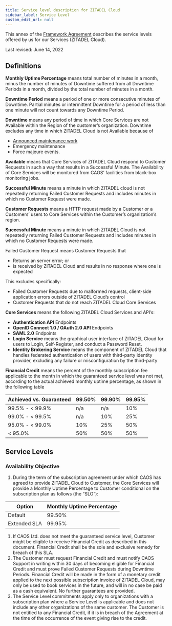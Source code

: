 ```yaml
---
title: Service level description for ZITADEL Cloud
sidebar_label: Service Level
custom_edit_url: null
--- 
```


This annex of the [Framework Agreement](terms-of-service) describes the service levels offered by us for our Services (ZITADEL Cloud).

Last revised: June 14, 2022

## Definitions

**Monthly Uptime Percentage** means total number of minutes in a month, minus the number of minutes of Downtime suffered from all Downtime Periods in a month, divided by the total number of minutes in a month.

**Downtime Period** means a period of one or more consecutive minutes of Downtime. Partial minutes or intermittent Downtime for a period of less than one minute will not count towards any Downtime Period.

**Downtime** means any period of time in which Core Services are not Available within the Region of the customer’s organization. Downtime excludes any time in which ZITADEL Cloud is not Available because of

- [Announced maintenance work](/docs/support/software-release-cycles-support#maintenance)
- Emergency maintenance
- Force majeure events.

**Available** means that Core Services of ZITADEL Cloud respond to Customer Requests in such a way that results in a Successful Minute. The Availability of Core Services will be monitored from CAOS’ facilities from black-box monitoring jobs.

**Successful Minute** means a minute in which ZITADEL cloud is not repeatedly returning Failed Customer Requests and includes minutes in which no Customer Request were made.

**Customer Requests** means a HTTP request made by a Customer or a Customers’ users to Core Services within the Customer’s organization’s region.

**Successful Minute** means a minute in which ZITADEL Cloud is not repeatedly returning Failed Customer Requests and includes minutes in which no Customer Requests were made.

Failed Customer Request means Customer Requests that

- Returns an server error; or
- is received by ZITADEL Cloud and results in no response where one is expected

This excludes specifically:

- Failed Customer Requests due to malformed requests, client-side application errors outside of ZITADEL Cloud’s control
- Customer Requests that do not reach ZITADEL Cloud Core Services

**Core Services** means the following ZITADEL Cloud Services and API’s:

- **Authentication API** Endpoints
- **OpenID Connect 1.0 / OAuth 2.0 API** Endpoints
- **SAML 2.0** Endpoints
- **Login Service** means the graphical user interface of ZITADEL Cloud for users to Login, Self-Register, and conduct a Password Reset.
- **Identity Brokering Service** means the component of ZITADEL Cloud that handles federated authentication of users with third-party identity provider, excluding any failure or misconfiguration by the third-party

**Financial Credit** means the percent of the monthly subscription fee applicable to the month in which the guaranteed service level was not met, according to the actual achieved monthly uptime percentage, as shown in the following table

Achieved vs.  Guaranteed| 99.50% | 99.90% | 99.95%
--- | --- | --- | ---
99.5% - < 99.9% | n/a | n/a | 10%
99.0% - < 99.5% | n/a | 10% | 25%
95.0% - < 99.0% | 10% | 25% | 50%
< 95.0% | 50% | 50% | 50%

## Service Levels

### Availability Objective

1. During the term of the subscription agreement under which CAOS has agreed to provide ZITADEL Cloud to Customer, the Core Services will provide a Monthly Uptime Percentage to Customer conditional on the subscription plan as follows (the “SLO”):

Option | Monthly Uptime Percentage
--- | ---
Default | 99.50%
Extended SLA | 99.95%

1. If CAOS Ltd. does not meet the guaranteed service level, Customer might be eligible to receive Financial Credit as described in this document. Financial Credit shall be the sole and exclusive remedy for breach of this SLA.
2. The Customer must request Financial Credit and must notify CAOS Support in writing within 30 days of becoming eligible for Financial Credit and must prove Failed Customer Requests during Downtime Periods. Financial Credit will be made in the form of a monetary credit applied to the next possible subscription invoice of ZITADEL Cloud,  may only be used to book services in the future, and will in no case be paid as a cash equivalent. No further guarantees are provided.
3. The Service Level commitments apply only to organizations with a subscription plan where a Service Level is applicable and does not include any other organizations of the same customer. The Customer is not entitled to any Financial Credit, if it is in breach of the Agreement at the time of the occurrence of the event giving rise to the credit.
